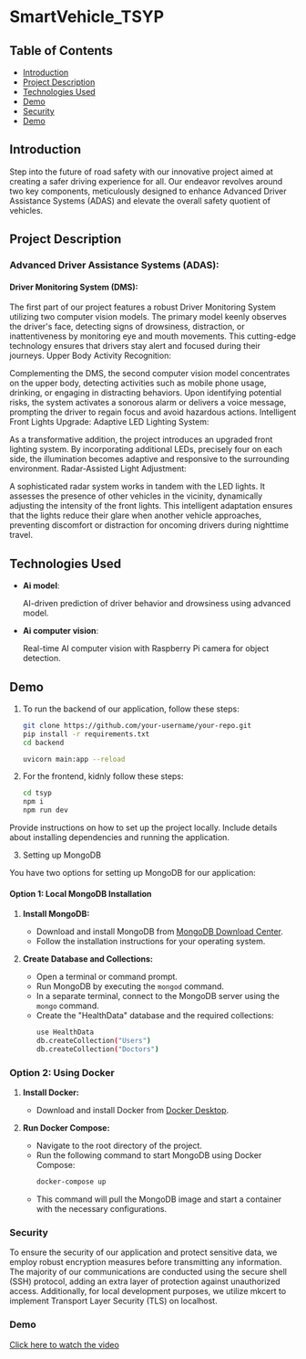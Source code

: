 # SmartVehicle_TSYP

## Table of Contents

- [Introduction](#introduction)
- [Project Description](#project-description)
- [Technologies Used](#technologies-used)
- [Demo](#demo)
- [Security](#security)
- [Demo](#demo)

## Introduction

Step into the future of road safety with our innovative project aimed at creating a safer driving experience for all. Our endeavor revolves around two key components, meticulously designed to enhance Advanced Driver Assistance Systems (ADAS) and elevate the overall safety quotient of vehicles.



## Project Description

### Advanced Driver Assistance Systems (ADAS):
#### Driver Monitoring System (DMS):

The first part of our project features a robust Driver Monitoring System utilizing two computer vision models. The primary model keenly observes the driver's face, detecting signs of drowsiness, distraction, or inattentiveness by monitoring eye and mouth movements. This cutting-edge technology ensures that drivers stay alert and focused during their journeys.
Upper Body Activity Recognition:

Complementing the DMS, the second computer vision model concentrates on the upper body, detecting activities such as mobile phone usage, drinking, or engaging in distracting behaviors. Upon identifying potential risks, the system activates a sonorous alarm or delivers a voice message, prompting the driver to regain focus and avoid hazardous actions.
Intelligent Front Lights Upgrade:
Adaptive LED Lighting System:

As a transformative addition, the project introduces an upgraded front lighting system. By incorporating additional LEDs, precisely four on each side, the illumination becomes adaptive and responsive to the surrounding environment.
Radar-Assisted Light Adjustment:

A sophisticated radar system works in tandem with the LED lights. It assesses the presence of other vehicles in the vicinity, dynamically adjusting the intensity of the front lights. This intelligent adaptation ensures that the lights reduce their glare when another vehicle approaches, preventing discomfort or distraction for oncoming drivers during nighttime travel.

## Technologies Used

- **Ai model**:

   AI-driven prediction of driver behavior and drowsiness using advanced model.
- **Ai computer vision**:

   Real-time AI computer vision with Raspberry Pi camera for object detection.


## Demo
1. To run the backend of our application, follow these steps:

   ```bash
   git clone https://github.com/your-username/your-repo.git
   pip install -r requirements.txt
   cd backend

   uvicorn main:app --reload
   ```
2. For the frontend, kidnly follow these steps:
      ```bash
   cd tsyp
   npm i
   npm run dev 
   ```
Provide instructions on how to set up the project locally. Include details about installing dependencies and running the application.

3. Setting up MongoDB

You have two options for setting up MongoDB for our application:

#### Option 1: Local MongoDB Installation

1. **Install MongoDB:**
   - Download and install MongoDB from [MongoDB Download Center](https://www.mongodb.com/try/download/community).
   - Follow the installation instructions for your operating system.

2. **Create Database and Collections:**
   - Open a terminal or command prompt.
   - Run MongoDB by executing the `mongod` command.
   - In a separate terminal, connect to the MongoDB server using the `mongo` command.
   - Create the "HealthData" database and the required collections:
     ```bash
     use HealthData
     db.createCollection("Users")
     db.createCollection("Doctors")
     ```

### Option 2: Using Docker

1. **Install Docker:**
   - Download and install Docker from [Docker Desktop](https://www.docker.com/products/docker-desktop).

2. **Run Docker Compose:**
   - Navigate to the root directory of the project.
   - Run the following command to start MongoDB using Docker Compose:
     ```bash
     docker-compose up
     ```
   - This command will pull the MongoDB image and start a container with the necessary configurations.

### Security 

To ensure the security of our application and protect sensitive data, we employ robust encryption measures before transmitting any information. The majority of our communications are conducted using the secure shell (SSH) protocol, adding an extra layer of protection against unauthorized access. Additionally, for local development purposes, we utilize mkcert to implement Transport Layer Security (TLS) on localhost. 


### Demo 

[Click here to watch the video](https://drive.google.com/drive/folders/1xW1XTwPF-ujhIRcMsu30sQzZztjd_cZP?usp=sharing)
